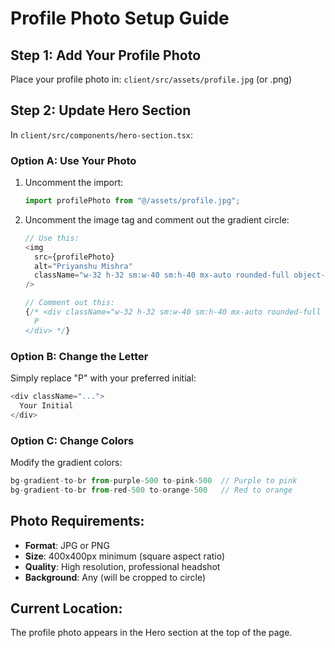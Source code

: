 # Profile Photo Setup Guide

## Step 1: Add Your Profile Photo
Place your profile photo in: `client/src/assets/profile.jpg` (or .png)

## Step 2: Update Hero Section
In `client/src/components/hero-section.tsx`:

### Option A: Use Your Photo
1. Uncomment the import:
   ```javascript
   import profilePhoto from "@/assets/profile.jpg";
   ```

2. Uncomment the image tag and comment out the gradient circle:
   ```javascript
   // Use this:
   <img 
     src={profilePhoto} 
     alt="Priyanshu Mishra" 
     className="w-32 h-32 sm:w-40 sm:h-40 mx-auto rounded-full object-cover border-4 border-white dark:border-slate-700 shadow-xl animate-float"
   />
   
   // Comment out this:
   {/* <div className="w-32 h-32 sm:w-40 sm:h-40 mx-auto rounded-full bg-gradient-to-br from-blue-500 to-emerald-500 flex items-center justify-center text-white text-6xl font-bold animate-float">
     P
   </div> */}
   ```

### Option B: Change the Letter
Simply replace "P" with your preferred initial:
```javascript
<div className="...">
  Your Initial
</div>
```

### Option C: Change Colors
Modify the gradient colors:
```javascript
bg-gradient-to-br from-purple-500 to-pink-500  // Purple to pink
bg-gradient-to-br from-red-500 to-orange-500   // Red to orange
```

## Photo Requirements:
- **Format**: JPG or PNG
- **Size**: 400x400px minimum (square aspect ratio)
- **Quality**: High resolution, professional headshot
- **Background**: Any (will be cropped to circle)

## Current Location:
The profile photo appears in the Hero section at the top of the page.